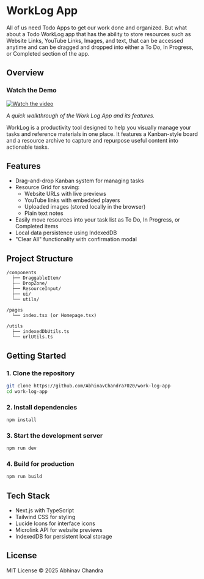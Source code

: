 # WorkLog App

All of us need Todo Apps to get our work done and organized. But what about a Todo WorkLog app that has the ability to store resources such as Website Links, YouTube Links, Images, and text, that can be accessed anytime and can be dragged and dropped into either a To Do, In Progress, or Completed section of the app.

## Overview

### Watch the Demo

[![Watch the video](https://img.youtube.com/vi/ayTJg89-rVI/0.jpg)](https://www.youtube.com/watch?v=ayTJg89-rVI)

*A quick walkthrough of the Work Log App and its features.*

WorkLog is a productivity tool designed to help you visually manage your tasks and reference materials in one place. It features a Kanban-style board and a resource archive to capture and repurpose useful content into actionable tasks.

## Features

- Drag-and-drop Kanban system for managing tasks
- Resource Grid for saving:
  - Website URLs with live previews
  - YouTube links with embedded players
  - Uploaded images (stored locally in the browser)
  - Plain text notes
- Easily move resources into your task list as To Do, In Progress, or Completed items
- Local data persistence using IndexedDB
- "Clear All" functionality with confirmation modal

## Project Structure

```
/components
  ├── DraggableItem/
  ├── DropZone/
  ├── ResourceInput/
  ├── ui/
  └── utils/

/pages
  └── index.tsx (or Homepage.tsx)

/utils
  ├── indexedDbUtils.ts
  └── urlUtils.ts
```

## Getting Started

### 1. Clone the repository

```bash
git clone https://github.com/AbhinavChandra7020/work-log-app
cd work-log-app
```

### 2. Install dependencies

```bash
npm install
```

### 3. Start the development server

```bash
npm run dev
```

### 4. Build for production

```bash
npm run build
```

## Tech Stack

- Next.js with TypeScript
- Tailwind CSS for styling
- Lucide Icons for interface icons
- Microlink API for website previews
- IndexedDB for persistent local storage

## License

MIT License © 2025 Abhinav Chandra